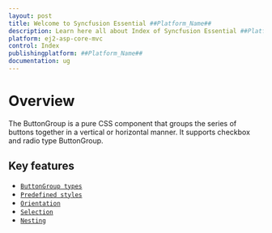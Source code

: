 ```yaml
---
layout: post
title: Welcome to Syncfusion Essential ##Platform_Name##
description: Learn here all about Index of Syncfusion Essential ##Platform_Name## widgets based on HTML5 and jQuery.
platform: ej2-asp-core-mvc
control: Index
publishingplatform: ##Platform_Name##
documentation: ug
---
```


# Overview

The ButtonGroup is a pure CSS component that groups the series of buttons together in a vertical or horizontal manner.
It supports checkbox and radio type ButtonGroup.

## Key features

* [`ButtonGroup types`](types-and-styles#buttongroup-types)
* [`Predefined styles`](types-and-styles#buttongroup-styles)
* [`Orientation`](getting-started#orientation)
* [`Selection`](selection-and-nesting#selection)
* [`Nesting`](selection-and-nesting#nesting)
